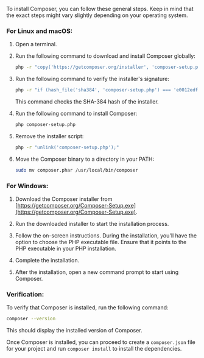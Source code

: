 To install Composer, you can follow these general steps. Keep in mind that the exact steps might vary slightly depending on your operating system.

### For Linux and macOS:

1. Open a terminal.

2. Run the following command to download and install Composer globally:

   ```bash
   php -r "copy('https://getcomposer.org/installer', 'composer-setup.php');"
   ```

3. Run the following command to verify the installer's signature:

   ```bash
   php -r "if (hash_file('sha384', 'composer-setup.php') === 'e0012edf3e80b6978849f5eff0d4b4e4c79ff1609dd1e613307e16318854d24ae64f26d17af3ef0bf7cfb710ca74755a') { echo 'Installer verified'; } else { echo 'Installer corrupt'; unlink('composer-setup.php'); } echo PHP_EOL;"
   ```

   This command checks the SHA-384 hash of the installer.

4. Run the following command to install Composer:

   ```bash
   php composer-setup.php
   ```

5. Remove the installer script:

   ```bash
   php -r "unlink('composer-setup.php');"
   ```

6. Move the Composer binary to a directory in your PATH:

   ```bash
   sudo mv composer.phar /usr/local/bin/composer
   ```

### For Windows:

1. Download the Composer installer from [https://getcomposer.org/Composer-Setup.exe](https://getcomposer.org/Composer-Setup.exe).

2. Run the downloaded installer to start the installation process.

3. Follow the on-screen instructions. During the installation, you'll have the option to choose the PHP executable file. Ensure that it points to the PHP executable in your PHP installation.

4. Complete the installation.

5. After the installation, open a new command prompt to start using Composer.

### Verification:

To verify that Composer is installed, run the following command:

```bash
composer --version
```

This should display the installed version of Composer.

Once Composer is installed, you can proceed to create a `composer.json` file for your project and run `composer install` to install the dependencies.
